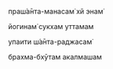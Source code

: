 праш́а̄нта-манасам̇ хй энам̇

йогинам̇ сукхам уттамам

упаити ш́а̄нта-раджасам̇

брахма-бхӯтам акалмашам